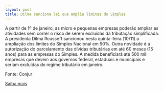 ```yaml
---
layout: post
title: Dilma sanciona lei que amplia limites do Simples
---
```

<p>A partir de 1º de janeiro, as micro e pequenas empresas poderão ampliar as atividades sem correr o risco de serem excluídas da tributação simplificada. A presidenta Dilma Rousseff sancionou nesta quinta-feira (10/11) a ampliação dos limites do Simples Nacional em 50%. Outra novidade é a autorização do parcelamento das dívidas tributárias em até 60 meses (15 anos) para as empresas do Simples. A medida beneficiará até 500 mil empresas que devem aos governos federal, estaduais e municipais e seriam excluídas do regime tributário em janeiro.</p><p>Fonte: Conjur</p><p><a href="http://www.conjur.com.br/2011-nov-10/presidente-dilma-sanciona-lei-amplia-limites-simples-nacional" target="_blank">Saiba mais</a> </p>
